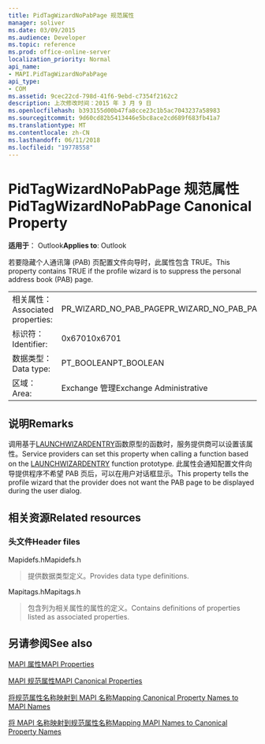 ```yaml
---
title: PidTagWizardNoPabPage 规范属性
manager: soliver
ms.date: 03/09/2015
ms.audience: Developer
ms.topic: reference
ms.prod: office-online-server
localization_priority: Normal
api_name:
- MAPI.PidTagWizardNoPabPage
api_type:
- COM
ms.assetid: 9cec22cd-798d-41f6-9ebd-c7354f2162c2
description: 上次修改时间：2015 年 3 月 9 日
ms.openlocfilehash: b393155d00b47fa8cce23c1b5ac7043237a58983
ms.sourcegitcommit: 9d60cd82b5413446e5bc8ace2cd689f683fb41a7
ms.translationtype: MT
ms.contentlocale: zh-CN
ms.lasthandoff: 06/11/2018
ms.locfileid: "19778558"
---
```

# <a name="pidtagwizardnopabpage-canonical-property"></a><span data-ttu-id="5b2c5-103">PidTagWizardNoPabPage 规范属性</span><span class="sxs-lookup"><span data-stu-id="5b2c5-103">PidTagWizardNoPabPage Canonical Property</span></span>

  
  
<span data-ttu-id="5b2c5-104">**适用于**： Outlook</span><span class="sxs-lookup"><span data-stu-id="5b2c5-104">**Applies to**: Outlook</span></span> 
  
<span data-ttu-id="5b2c5-105">若要隐藏个人通讯簿 (PAB) 页配置文件向导时，此属性包含 TRUE。</span><span class="sxs-lookup"><span data-stu-id="5b2c5-105">This property contains TRUE if the profile wizard is to suppress the personal address book (PAB) page.</span></span>
  
|||
|:-----|:-----|
|<span data-ttu-id="5b2c5-106">相关属性：</span><span class="sxs-lookup"><span data-stu-id="5b2c5-106">Associated properties:</span></span>  <br/> |<span data-ttu-id="5b2c5-107">PR_WIZARD_NO_PAB_PAGE</span><span class="sxs-lookup"><span data-stu-id="5b2c5-107">PR_WIZARD_NO_PAB_PAGE</span></span>  <br/> |
|<span data-ttu-id="5b2c5-108">标识符：</span><span class="sxs-lookup"><span data-stu-id="5b2c5-108">Identifier:</span></span>  <br/> |<span data-ttu-id="5b2c5-109">0x6701</span><span class="sxs-lookup"><span data-stu-id="5b2c5-109">0x6701</span></span>  <br/> |
|<span data-ttu-id="5b2c5-110">数据类型：</span><span class="sxs-lookup"><span data-stu-id="5b2c5-110">Data type:</span></span>  <br/> |<span data-ttu-id="5b2c5-111">PT_BOOLEAN</span><span class="sxs-lookup"><span data-stu-id="5b2c5-111">PT_BOOLEAN</span></span>  <br/> |
|<span data-ttu-id="5b2c5-112">区域：</span><span class="sxs-lookup"><span data-stu-id="5b2c5-112">Area:</span></span>  <br/> |<span data-ttu-id="5b2c5-113">Exchange 管理</span><span class="sxs-lookup"><span data-stu-id="5b2c5-113">Exchange Administrative</span></span>  <br/> |
   
## <a name="remarks"></a><span data-ttu-id="5b2c5-114">说明</span><span class="sxs-lookup"><span data-stu-id="5b2c5-114">Remarks</span></span>

<span data-ttu-id="5b2c5-115">调用基于[LAUNCHWIZARDENTRY](launchwizardentry.md)函数原型的函数时，服务提供商可以设置该属性。</span><span class="sxs-lookup"><span data-stu-id="5b2c5-115">Service providers can set this property when calling a function based on the [LAUNCHWIZARDENTRY](launchwizardentry.md) function prototype.</span></span> <span data-ttu-id="5b2c5-116">此属性会通知配置文件向导提供程序不希望 PAB 页后，可以在用户对话框显示。</span><span class="sxs-lookup"><span data-stu-id="5b2c5-116">This property tells the profile wizard that the provider does not want the PAB page to be displayed during the user dialog.</span></span> 
  
## <a name="related-resources"></a><span data-ttu-id="5b2c5-117">相关资源</span><span class="sxs-lookup"><span data-stu-id="5b2c5-117">Related resources</span></span>

### <a name="header-files"></a><span data-ttu-id="5b2c5-118">头文件</span><span class="sxs-lookup"><span data-stu-id="5b2c5-118">Header files</span></span>

<span data-ttu-id="5b2c5-119">Mapidefs.h</span><span class="sxs-lookup"><span data-stu-id="5b2c5-119">Mapidefs.h</span></span>
  
> <span data-ttu-id="5b2c5-120">提供数据类型定义。</span><span class="sxs-lookup"><span data-stu-id="5b2c5-120">Provides data type definitions.</span></span>
    
<span data-ttu-id="5b2c5-121">Mapitags.h</span><span class="sxs-lookup"><span data-stu-id="5b2c5-121">Mapitags.h</span></span>
  
> <span data-ttu-id="5b2c5-122">包含列为相关属性的属性的定义。</span><span class="sxs-lookup"><span data-stu-id="5b2c5-122">Contains definitions of properties listed as associated properties.</span></span>
    
## <a name="see-also"></a><span data-ttu-id="5b2c5-123">另请参阅</span><span class="sxs-lookup"><span data-stu-id="5b2c5-123">See also</span></span>



[<span data-ttu-id="5b2c5-124">MAPI 属性</span><span class="sxs-lookup"><span data-stu-id="5b2c5-124">MAPI Properties</span></span>](mapi-properties.md)
  
[<span data-ttu-id="5b2c5-125">MAPI 规范属性</span><span class="sxs-lookup"><span data-stu-id="5b2c5-125">MAPI Canonical Properties</span></span>](mapi-canonical-properties.md)
  
[<span data-ttu-id="5b2c5-126">将规范属性名称映射到 MAPI 名称</span><span class="sxs-lookup"><span data-stu-id="5b2c5-126">Mapping Canonical Property Names to MAPI Names</span></span>](mapping-canonical-property-names-to-mapi-names.md)
  
[<span data-ttu-id="5b2c5-127">将 MAPI 名称映射到规范属性名称</span><span class="sxs-lookup"><span data-stu-id="5b2c5-127">Mapping MAPI Names to Canonical Property Names</span></span>](mapping-mapi-names-to-canonical-property-names.md)

